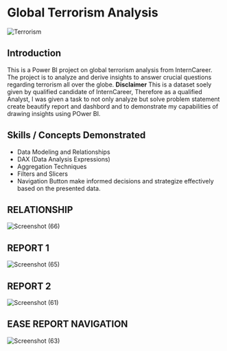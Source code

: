 # Global Terrorism Analysis
![Terrorism](https://github.com/habeebsalaudeen/Terrorism-Dashboard/assets/97491265/6a5e0a1e-b66b-4ba9-a8d8-80c8de90be2f)

## Introduction
This is a Power BI project on global terrorism analysis from InternCareer. The project is to analyze and derive insights to answer crucial questions regarding terrorism all over the globe. **Disclaimer** This is a dataset soely given by qualified candidate of InternCareer, Therefore as a qualified Analyst, I was given a task to not only analyze but solve problem statement create beautify report and dashbord and to demonstrate my capabilities of drawing insights using POwer BI.


## Skills / Concepts Demonstrated
- Data Modeling and Relationships
- DAX (Data Analysis Expressions)
- Aggregation Techniques
- Filters and Slicers
- Navigation Button
make informed decisions and strategize effectively based on the presented data.

##  RELATIONSHIP
![Screenshot (66)](https://github.com/habeebsalaudeen/Terrorism-Dashboard/assets/97491265/b5b8c001-73df-4094-a29b-d69513e69770)

## REPORT 1
![Screenshot (65)](https://github.com/habeebsalaudeen/Terrorism-Dashboard/assets/97491265/8eaa517d-33bc-4f3c-bba5-2917fd7f3544)

## REPORT 2
![Screenshot (61)](https://github.com/habeebsalaudeen/Terrorism-Dashboard/assets/97491265/dd6e6ff6-5486-4fef-b49e-719a3f243f81)

## EASE REPORT NAVIGATION
![Screenshot (63)](https://github.com/habeebsalaudeen/Terrorism-Dashboard/assets/97491265/6845384a-37a8-43f9-8292-c204edc8867a)


